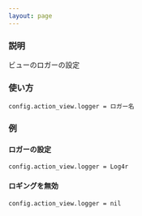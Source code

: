 ```yaml
---
layout: page
---
```


### 説明

ビューのロガーの設定

### 使い方

    config.action_view.logger = ロガー名

### 例

#### ロガーの設定

    config.action_view.logger = Log4r

#### ロギングを無効

    config.action_view.logger = nil
